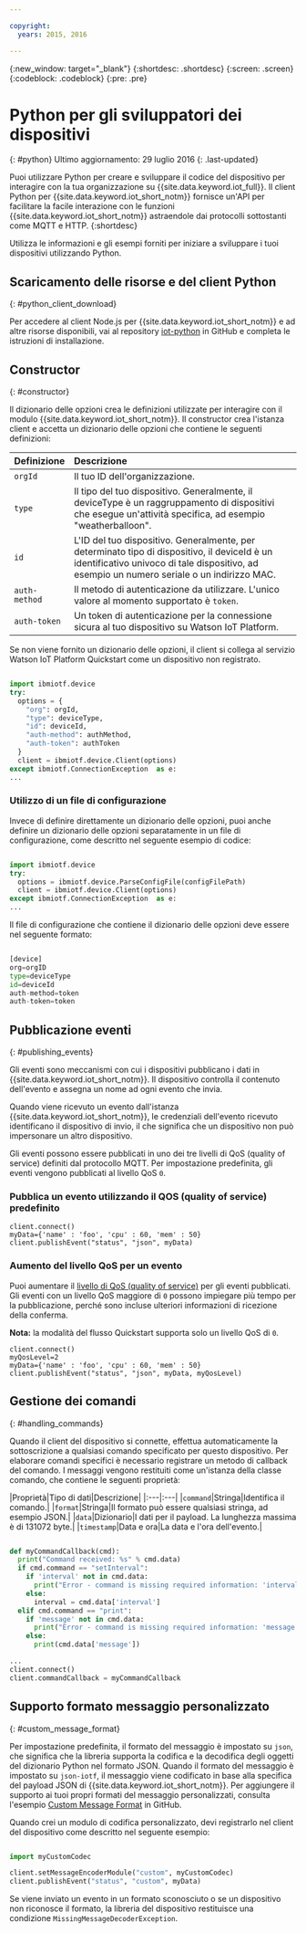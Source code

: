 ```yaml
---

copyright:
  years: 2015, 2016

---
```


{:new_window: target="_blank"}
{:shortdesc: .shortdesc}
{:screen: .screen}
{:codeblock: .codeblock}
{:pre: .pre}


# Python per gli sviluppatori dei dispositivi
{: #python}
Ultimo aggiornamento: 29 luglio 2016
{: .last-updated}

Puoi utilizzare Python per creare e sviluppare il codice del dispositivo per interagire con la tua organizzazione su {{site.data.keyword.iot_full}}. Il client Python per {{site.data.keyword.iot_short_notm}} fornisce un'API per facilitare la facile interazione con le funzioni {{site.data.keyword.iot_short_notm}} astraendole dai protocolli sottostanti come MQTT e HTTP.
{:shortdesc}

Utilizza le informazioni e gli esempi forniti per iniziare a sviluppare i tuoi dispositivi utilizzando Python.

## Scaricamento delle risorse e del client Python
{: #python_client_download}

Per accedere al client Node.js per {{site.data.keyword.iot_short_notm}} e ad altre risorse disponibili, vai al repository [iot-python](https://github.com/ibm-watson-iot/iot-python) in GitHub e completa le istruzioni di installazione.

## Constructor
{: #constructor}

Il dizionario delle opzioni crea le definizioni utilizzate per interagire con il modulo {{site.data.keyword.iot_short_notm}}. Il constructor crea l'istanza client e accetta un dizionario delle opzioni che contiene le seguenti definizioni:

|Definizione|Descrizione |
|:---|:---|
|`orgId`|Il tuo ID dell'organizzazione.|
|`type`|Il tipo del tuo dispositivo. Generalmente, il deviceType è un raggruppamento di dispositivi che esegue un'attività specifica, ad esempio "weatherballoon".|
|`id`|L'ID del tuo dispositivo. Generalmente, per determinato tipo di dispositivo, il deviceId è un identificativo univoco di tale dispositivo, ad esempio un numero seriale o un indirizzo MAC.|
|`auth-method`|Il metodo di autenticazione da utilizzare. L'unico valore al momento supportato è `token`.|
|`auth-token`|Un token di autenticazione per la connessione sicura al tuo dispositivo su Watson IoT Platform.|

Se non viene fornito un dizionario delle opzioni, il client si collega al servizio Watson IoT Platform Quickstart come un dispositivo non registrato.

```python

import ibmiotf.device
try:
  options = {
    "org": orgId,
    "type": deviceType,
    "id": deviceId,
    "auth-method": authMethod,
    "auth-token": authToken
  }
  client = ibmiotf.device.Client(options)
except ibmiotf.ConnectionException  as e:
...
```

### Utilizzo di un file di configurazione

Invece di definire direttamente un dizionario delle opzioni, puoi anche definire un dizionario delle opzioni separatamente in un file di configurazione, come descritto nel seguente esempio di codice:

```python

import ibmiotf.device
try:
  options = ibmiotf.device.ParseConfigFile(configFilePath)
  client = ibmiotf.device.Client(options)
except ibmiotf.ConnectionException  as e:
...
```

Il file di configurazione che contiene il dizionario delle opzioni deve essere nel seguente formato:

```python

[device]
org=orgID
type=deviceType
id=deviceId
auth-method=token
auth-token=token

```

## Pubblicazione eventi
{: #publishing_events}

Gli eventi sono meccanismi con cui i dispositivi pubblicano i dati in {{site.data.keyword.iot_short_notm}}. Il dispositivo controlla il contenuto dell'evento e assegna un nome ad ogni evento che invia.

Quando viene ricevuto un evento dall'istanza {{site.data.keyword.iot_short_notm}}, le credenziali dell'evento ricevuto identificano il dispositivo di invio, il che significa che un dispositivo non può impersonare un altro dispositivo.

Gli eventi possono essere pubblicati in uno dei tre livelli di QoS (quality of service) definiti dal protocollo MQTT.  Per impostazione predefinita, gli eventi vengono pubblicati al livello QoS `0`.

### Pubblica un evento utilizzando il QOS (quality of service) predefinito

```
client.connect()
myData={'name' : 'foo', 'cpu' : 60, 'mem' : 50}
client.publishEvent("status", "json", myData)
```

### Aumento del livello QoS per un evento

Puoi aumentare il [livello di QoS (quality of service)](../../reference/mqtt/index.html#qos-levels) per gli eventi pubblicati. Gli eventi con un livello QoS maggiore di `0` possono impiegare più tempo per la pubblicazione, perché sono incluse ulteriori informazioni di ricezione della conferma.

**Nota:** la modalità del flusso Quickstart supporta solo un livello QoS di `0`.

```
client.connect()
myQosLevel=2
myData={'name' : 'foo', 'cpu' : 60, 'mem' : 50}
client.publishEvent("status", "json", myData, myQosLevel)
```
## Gestione dei comandi
{: #handling_commands}

Quando il client del dispositivo si connette, effettua automaticamente la sottoscrizione a qualsiasi comando specificato per questo dispositivo. Per elaborare comandi specifici è necessario registrare un metodo di callback del comando. I messaggi vengono restituiti come un'istanza della classe comando, che contiene le seguenti proprietà:

|Proprietà|Tipo di dati|Descrizione|
|:---|:---|
|`command`|Stringa|Identifica il comando.|
|`format`|Stringa|Il formato può essere qualsiasi stringa, ad esempio JSON.|
|`data`|Dizionario|I dati per il payload. La lunghezza massima è di 131072 byte.|
|`timestamp`|Data e ora|La data e l'ora dell'evento.|


```python

def myCommandCallback(cmd):
  print("Command received: %s" % cmd.data)
  if cmd.command == "setInterval":
    if 'interval' not in cmd.data:
      print("Error - command is missing required information: 'interval'")
    else:
      interval = cmd.data['interval']
  elif cmd.command == "print":
    if 'message' not in cmd.data:
      print("Error - command is missing required information: 'message'")
    else:
      print(cmd.data['message'])

...
client.connect()
client.commandCallback = myCommandCallback
```

## Supporto formato messaggio personalizzato
{: #custom_message_format}

Per impostazione predefinita, il formato del messaggio è impostato su `json`, che significa che la libreria supporta la codifica e la decodifica degli oggetti del dizionario Python nel formato JSON. Quando il formato del messaggio è impostato su `json-iotf`, il messaggio viene codificato in base alla specifica del payload JSON di {{site.data.keyword.iot_short_notm}}. Per aggiungere il supporto ai tuoi propri formati del messaggio personalizzati, consulta l'esempio [Custom Message Format](https://github.com/ibm-watson-iot/iot-python/tree/master/samples/customMessageFormat) in GitHub.

Quando crei un modulo di codifica personalizzato, devi registrarlo nel client del dispositivo come descritto nel seguente esempio:

```python

import myCustomCodec

client.setMessageEncoderModule("custom", myCustomCodec)
client.publishEvent("status", "custom", myData)
```
Se viene inviato un evento in un formato sconosciuto o se un dispositivo non riconosce il formato, la libreria del dispositivo restituisce una condizione `MissingMessageDecoderException`.
